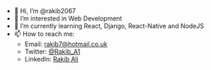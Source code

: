 - 👋 Hi, I’m @rakib2067
- 👀 I’m interested in Web Development
- 🌱 I’m currently learning React, Django, React-Native and NodeJS
- 📫 How to reach me:
    - Email: rakib7@hotmail.co.uk 
    - Twitter: [@Rakib_A1](https://mobile.twitter.com/Rakib_A1)
    - LinkedIn: [Rakib Ali](https://www.linkedin.com/in/rakib-ali-89a815197/)

<!---
rakib2067/rakib2067 is a ✨ special ✨ repository because its `README.md` (this file) appears on your GitHub profile.
You can click the Preview link to take a look at your changes.
--->
